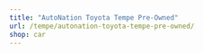 ```yaml
---
title: "AutoNation Toyota Tempe Pre-Owned"
url: /tempe/autonation-toyota-tempe-pre-owned/
shop: car
---
```

